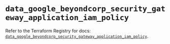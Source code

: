 # `data_google_beyondcorp_security_gateway_application_iam_policy`

Refer to the Terraform Registry for docs: [`data_google_beyondcorp_security_gateway_application_iam_policy`](https://registry.terraform.io/providers/hashicorp/google-beta/6.42.0/docs/data-sources/google_beyondcorp_security_gateway_application_iam_policy).
